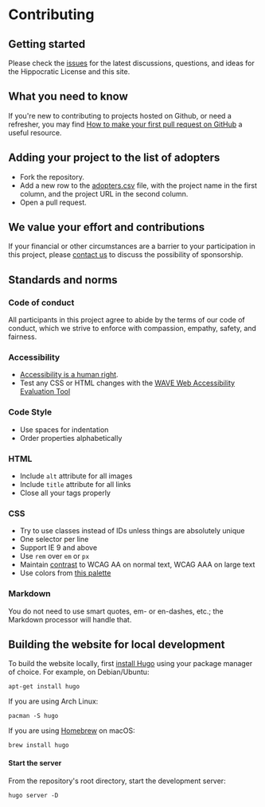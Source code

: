 # Contributing

## Getting started
Please check the [issues](https://github.com/EthicalSource/hippocratic-license-3/issues)
for the latest discussions, questions, and ideas for the Hippocratic License and this site.

## What you need to know
If you're new to contributing to projects hosted on Github, or need a refresher,
you may find [How to make your first pull request on GitHub](https://www.freecodecamp.org/news/how-to-make-your-first-pull-request-on-github-3/)
a useful resource.

## Adding your project to the list of adopters
* Fork the repository.
* Add a new row to the [adopters.csv](static/adopters.csv) file,
  with the project name in the first column, and the project URL in the second column.
* Open a pull request.

## We value your effort and contributions
If your financial or other circumstances are a barrier to your participation in this project, please [contact us](https://ethicalsource.dev/contact/) to discuss the possibility of sponsorship.

## Standards and norms

### Code of conduct
All participants in this project agree to abide by the terms of our code of conduct, which we strive to enforce with compassion, empathy, safety, and fairness.

### Accessibility
- [Accessibility is a human right](https://ethicalsource.dev/principles).
- Test any CSS or HTML changes with the [WAVE Web Accessibility Evaluation Tool](https://wave.webaim.org)

### Code Style
- Use spaces for indentation
- Order properties alphabetically

### HTML
- Include `alt` attribute for all images
- Include `title` attribute for all links
- Close all your tags properly

### CSS
- Try to use classes instead of IDs unless things are absolutely unique
- One selector per line
- Support IE 9 and above
- Use `rem` over `em` or `px`
- Maintain [contrast](https://webaim.org/resources/contrastchecker/) to WCAG AA on normal text, WCAG AAA on large text
- Use colors from [this palette](https://color.adobe.com/Royal-Purples-color-theme-7468845/edit/?copy=true&base=2&rule=Custom&selected=4&name=Copy%20of%20Royal%20Purples&mode=rgb&rgbvalues=0.2980392156862745,0.06666666666666667,0.3803921568627451,0.8,0.14901960784313725,0.1411764705882353,0.403921568627451,0,0.6784313725490196,0.5372549019607843,0.12156862745098039,0.6784313725490196,1,0.7137254901960784,0.08627450980392157&swatchOrder=0,1,2,3,4)

### Markdown
You do not need to use smart quotes, em- or en-dashes, etc.; the Markdown processor will handle that.

## Building the website for local development
To build the website locally, first [install Hugo](https://gohugo.io/getting-started/installing)
using your package manager of choice.
For example, on Debian/Ubuntu:
```
apt-get install hugo
```

If you are using Arch Linux:
```
pacman -S hugo
```

If you are using [Homebrew](https://brew.sh) on macOS:
```
brew install hugo
```

#### Start the server
From the repository's root directory, start the development server:
```
hugo server -D

